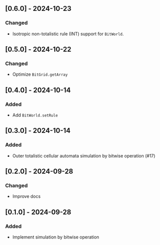 ## [0.6.0] - 2024-10-23

### Changed

- Isotropic non-totalistic rule (INT) support for `BitWorld`.

## [0.5.0] - 2024-10-22

### Changed

- Optimize `BitGrid.getArray`

## [0.4.0] - 2024-10-14

### Added

- Add `BitWorld.setRule`

## [0.3.0] - 2024-10-14

### Added

- Outer totalistic cellular automata simulation by bitwise operation (#17)

## [0.2.0] - 2024-09-28

### Changed

- Improve docs

## [0.1.0] - 2024-09-28

### Added

- Implement simulation by bitwise operation
